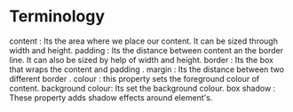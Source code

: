 # Terminology
content : Its the area where we place our content. It can be sized through width and height.
padding : Its the distance between content an the border line. It can also be sized by help of width and height.
border  : Its the box that wraps the content and padding .
margin  : Its the distance between two different border .
colour  : this property sets the foreground colour of content.
background colour: Its set the background colour.
box shadow : These property adds shadow effects around element's.
